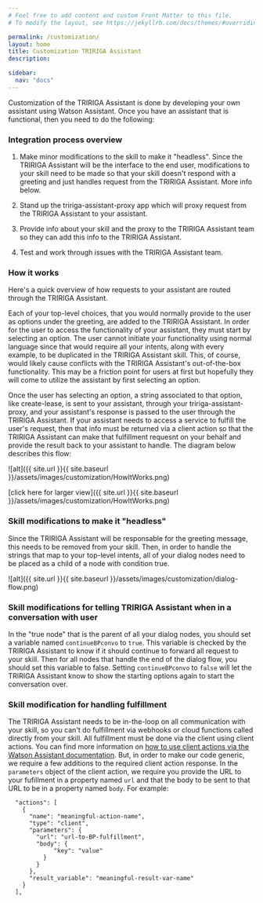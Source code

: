 ```yaml
---
# Feel free to add content and custom Front Matter to this file.
# To modify the layout, see https://jekyllrb.com/docs/themes/#overriding-theme-defaults

permalink: /customization/
layout: home
title: Customization TRIRIGA Assistant
description: 

sidebar:
  nav: "docs"
---
```


Customization of the TRIRIGA Assistant is done by developing your own assistant using Watson Assistant.  Once you have an assistant that is functional, then you need to do the following:

### Integration process overview

1. Make minor modifications to the skill to make it "headless".  Since the TRIRIGA Assistant will be the interface to the end user, modifications to your skill need to be made so that your skill doesn't respond with a greeting and just handles request from the TRIRIGA Assistant.  More info below.

2. Stand up the tririga-assistant-proxy app which will proxy request from the TRIRIGA Assistant to your assistant.

3. Provide info about your skill and the proxy to the TRIRIGA Assistant team so they can add this info to the TRIRIGA Assistant.

4. Test and work through issues with the TRIRIGA Assistant team.

### How it works

Here's a quick overview of how requests to your assistant are routed through the TRIRIGA Assistant.

Each of your top-level choices, that you would normally provide to the user as options under the greeting, are added to the TRIRIGA Assistant.  In order for the user to access the functionality of your assistant, they must start by selecting an option.  The user cannot initiate your functionality using normal language since that would require all your intents, along with every example, to be duplicated in the TRIRIGA Assistant skill.  This, of course, would likely cause conflicts with the TRIRIGA Assistant's out-of-the-box functionality.  This may be a friction point for users at first but hopefully they will come to utilize the assistant by first selecting an option. 

Once the user has selecting an option, a string associated to that option, like create-lease, is sent to your assistant, through your tririga-assistant-proxy, and your assistant's response is passed to the user through the TRIRIGA Assistant.  If your assistant needs to access a service to fulfill the user's request, then that info must be returned via a client action so that the TRIRIGA Assistant can make that fulfillment requesnt on your behalf and provide the result back to your assistant to handle.  The diagram below describes this flow:

![alt]({{ site.url }}{{ site.baseurl }}/assets/images/customization/HowItWorks.png)

[click here for larger view]({{ site.url }}{{ site.baseurl }}/assets/images/customization/HowItWorks.png)

### Skill modifications to make it "headless"

Since the TRIRIGA Assistant will be responsable for the greeting message, this needs to be removed from your skill.  Then, in order to handle the strings that map to your top-level intents, all of your dialog nodes need to be placed as a child of a node with condition true.

![alt]({{ site.url }}{{ site.baseurl }}/assets/images/customization/dialog-flow.png)

### Skill modifications for telling TRIRIGA Assistant when in a conversation with user

In the "true node" that is the parent of all your dialog nodes, you should set a variable named `continueBPconvo` to `true`.  This variable is checked by the TRIRIGA Assistant to know if it should continue to forward all request to your skill.  Then for all nodes that handle the end of the dialog flow, you should set this variable to false.  Setting `continueBPconvo` to `false` will let the TRIRIGA Assistant know to show the starting options again to start the conversation over.

### Skill modification for handling fulfillment

The TRIRIGA Assistant needs to be in-the-loop on all communication with your skill, so you can't do fulfillment via webhooks or cloud functions called directly from your skill.  All fulfillment must be done via the client using client actions.  You can find more information on [how to use client actions via the Watson Assistant documentation](https://cloud.ibm.com/docs/assistant?topic=assistant-dialog-actions-client). But, in order to make our code generic, we require a few additions to the required client action response.  In the `parameters` object of the client action, we require you provide the URL to your fufillment in a property named `url` and that the body to be sent to that URL to be in a property named `body`.  For example:

```
  "actions": [
    {
      "name": "meaningful-action-name",
      "type": "client",
      "parameters": {
        "url": "url-to-BP-fulfillment",
        "body": {
             "key": "value"
          }
        }
      },
      "result_variable": "meaningful-result-var-name"
    }
  ],
```

